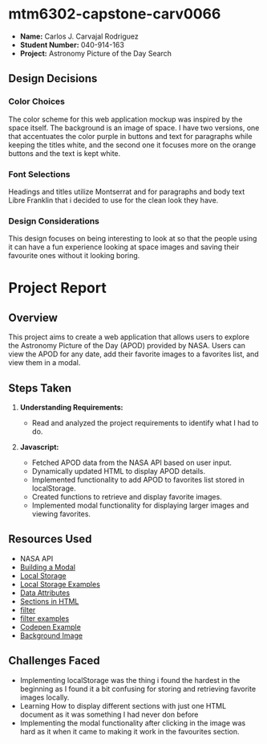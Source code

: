 # mtm6302-capstone-carv0066

- **Name:** Carlos J. Carvajal Rodriguez
- **Student Number:** 040-914-163
- **Project:** Astronomy Picture of the Day Search


## Design Decisions

### Color Choices
The color scheme for this web application mockup was inspired by the space itself. The background is an image of space. I have two versions, one that accentuates the color purple in buttons and text for paragraphs while keeping the titles white, and the second one it focuses more on the orange buttons and the text is kept white.

### Font Selections
Headings and titles utilize Montserrat and for paragraphs and body text Libre Franklin that i decided to use for the clean look they have.

### Design Considerations
This design focuses on being interesting to look at so that the people using it can have a fun experience looking at space images and saving their favourite ones without it looking boring.

# Project Report

## Overview

This project aims to create a web application that allows users to explore the Astronomy Picture of the Day (APOD) provided by NASA. Users can view the APOD for any date, add their favorite images to a favorites list, and view them in a modal.

## Steps Taken

1. **Understanding Requirements:** 
   - Read and analyzed the project requirements to identify what I had to do.

3. **Javascript:** 
   - Fetched APOD data from the NASA API based on user input.
   - Dynamically updated HTML to display APOD details.
   - Implemented functionality to add APOD to favorites list stored in localStorage.
   - Created functions to retrieve and display favorite images.
   - Implemented modal functionality for displaying larger images and viewing favorites.


## Resources Used

- NASA API
- [Building a Modal](https://www.freecodecamp.org/news/how-to-build-a-modal-with-javascript/)
- [Local Storage](https://www.youtube.com/watch?v=AUOzvFzdIk4&ab_channel=dcode)
- [Local Storage Examples](https://www.tiny.cloud/blog/javascript-localstorage/)
- [Data Attributes](https://imdac.github.io/modules/js/custom-data-attributes/)
- [Sections in HTML](https://stackoverflow.com/questions/64177730/how-to-display-different-html-sections-as-different-pages-of-a-website)
- [filter](https://developer.mozilla.org/en-US/docs/Web/JavaScript/Reference/Global_Objects/Array/filter)
- [filter examples](https://www.freecodecamp.org/news/filter-arrays-in-javascript/)
- [Codepen Example](https://codepen.io/carv0066/pen/rNbzXby)
- [Background Image](https://www.w3schools.com/cssref/css3_pr_background-size.php)

## Challenges Faced

- Implementing localStorage was the thing i found the hardest in the beginning as I found it a bit confusing for storing and retrieving favorite images locally.
- Learning How to display different sections with just one HTML document as it was something I had never don before
- Implementing the modal functionality after clicking in the image was hard as it when it came to making it work in the favourites section.

